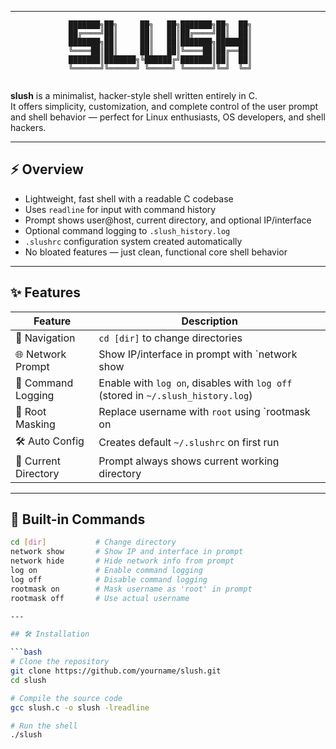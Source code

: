 
---

```
             ███████╗██╗     ██╗   ██╗███████╗██╗  ██╗
             ██╔════╝██║     ██║   ██║██╔════╝██║  ██║
             ███████╗██║     ██║   ██║███████╗███████║
             ╚════██║██║     ██║   ██║╚════██║██╔══██║
             ███████║███████╗╚██████╔╝███████║██║  ██║
             ╚══════╝╚══════╝ ╚═════╝ ╚══════╝╚═╝  ╚═╝
                                         
```

**slush** is a minimalist, hacker-style shell written entirely in C.  
It offers simplicity, customization, and complete control of the user prompt and shell behavior — perfect for Linux enthusiasts, OS developers, and shell hackers.

---

## ⚡ Overview

- Lightweight, fast shell with a readable C codebase
- Uses `readline` for input with command history
- Prompt shows user@host, current directory, and optional IP/interface
- Optional command logging to `.slush_history.log`
- `.slushrc` configuration system created automatically
- No bloated features — just clean, functional core shell behavior

---

## ✨ Features

| Feature             | Description                                                                 |
|---------------------|-----------------------------------------------------------------------------|
| 🧭 Navigation        | `cd [dir]` to change directories                                              |
| 🌐 Network Prompt    | Show IP/interface in prompt with `network show|hide`                         |
| 📓 Command Logging   | Enable with `log on`, disables with `log off` (stored in `~/.slush_history.log`) |
| 🧑 Root Masking      | Replace username with `root` using `rootmask on|off`                         |
| 🛠️ Auto Config       | Creates default `~/.slushrc` on first run                                   |
| 📂 Current Directory | Prompt always shows current working directory                               |

---

## 🧪 Built-in Commands

```bash
cd [dir]           # Change directory
network show       # Show IP and interface in prompt
network hide       # Hide network info from prompt
log on             # Enable command logging
log off            # Disable command logging
rootmask on        # Mask username as 'root' in prompt
rootmask off       # Use actual username

---

## 🛠️ Installation

```bash
# Clone the repository
git clone https://github.com/yourname/slush.git
cd slush

# Compile the source code
gcc slush.c -o slush -lreadline

# Run the shell
./slush
